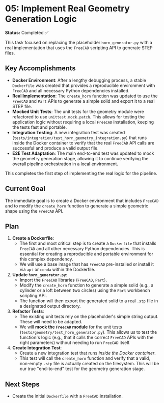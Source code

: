 # 05: Implement Real Geometry Generation Logic

**Status:** Completed ✅

This task focused on replacing the placeholder `horn_generator.py` with a real implementation that uses the `FreeCAD` scripting API to generate STEP files.

## Key Accomplishments

- **Docker Environment**: After a lengthy debugging process, a stable `Dockerfile` was created that provides a reproducible environment with `FreeCAD` and all necessary Python dependencies installed.
- **Real Implementation**: The `create_horn` function was updated to use the `FreeCAD` and `Part` APIs to generate a simple solid and export it to a real STEP file.
- **Mocked Unit Tests**: The unit tests for the geometry module were refactored to use `unittest.mock.patch`. This allows for testing the application logic without requiring a local `FreeCAD` installation, keeping the tests fast and portable.
- **Integration Testing**: A new integration test was created (`tests/integration/test_horn_geometry_integration.py`) that runs inside the Docker container to verify that the real `FreeCAD` API calls are successful and produce a valid output file.
- **E2E Test Adaptation**: The main end-to-end test was updated to mock the geometry generation stage, allowing it to continue verifying the overall pipeline orchestration in a local environment.

This completes the first step of implementing the real logic for the pipeline.

## Current Goal

The immediate goal is to create a Docker environment that includes `FreeCAD` and to modify the `create_horn` function to generate a simple geometric shape using the `FreeCAD` API.

## Plan

1.  **Create a Dockerfile**:
    - The first and most critical step is to create a `Dockerfile` that installs `FreeCAD` and all other necessary Python dependencies. This is essential for creating a reproducible and portable environment for this complex dependency.
    - We will use a base image that has `FreeCAD` pre-installed or install it via `apt` or `conda` within the Dockerfile.
2.  **Update `horn_generator.py`**:
    - Import the `FreeCAD` libraries (`FreeCAD`, `Part`).
    - Modify the `create_horn` function to generate a simple solid (e.g., a cylinder or a loft between two circles) using the `Part` workbench scripting API.
    - The function will then export the generated solid to a real `.stp` file in a designated output directory.
3.  **Refactor Tests**:
    - The existing unit tests rely on the placeholder's simple string output. These will need to be adapted.
    - We will **mock the `FreeCAD` module** for the unit tests (`tests/geometry/test_horn_generator.py`). This allows us to test the function's logic (e.g., that it calls the correct `FreeCAD` APIs with the right parameters) without needing to run `FreeCAD` itself.
4.  **Create Integration Test**:
    - Create a new integration test that runs *inside the Docker container*.
    - This test will call the `create_horn` function and verify that a valid, non-empty `.stp` file is actually created on the filesystem. This will be our true "end-to-end" test for the geometry generation stage.

## Next Steps

- Create the initial `Dockerfile` with a `FreeCAD` installation. 